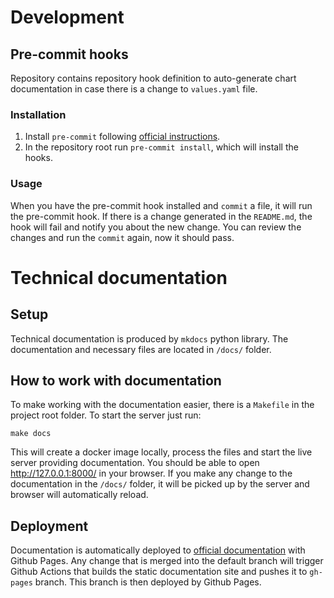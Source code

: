 # Development

## Pre-commit hooks

Repository contains repository hook definition to auto-generate chart documentation in case there is a change to `values.yaml` file.

### Installation

1. Install `pre-commit` following [official instructions](https://pre-commit.com/#install).
2. In the repository root run `pre-commit install`, which will install the hooks.

### Usage

When you have the pre-commit hook installed and `commit` a file, it will run the pre-commit hook. If there is a change generated in the `README.md`, the hook will fail and notify you about the new change. You can review the changes and run the `commit` again, now it should pass.


# Technical documentation

## Setup

Technical documentation is produced by `mkdocs` python library. The documentation and necessary files are located in `/docs/` folder.

## How to work with documentation

To make working with the documentation easier, there is a `Makefile` in the project root folder. To start the server just run:

    make docs

This will create a docker image locally, process the files and start the live server providing documentation. You should be able to open http://127.0.0.1:8000/ in your browser. If you make any change to the documentation in the `/docs/` folder, it will be picked up by the server and browser will automatically reload.

## Deployment

Documentation is automatically deployed to [official documentation](https://atlassian-labs.github.io/data-center-helm-charts/) with Github Pages. Any change that is merged into the default branch will trigger Github Actions that builds the static documentation site and pushes it to `gh-pages` branch. This branch is then deployed by Github Pages.